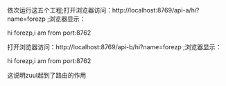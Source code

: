 依次运行这五个工程;打开浏览器访问：http://localhost:8769/api-a/hi?name=forezp ;浏览器显示：

hi forezp,i am from port:8762

打开浏览器访问：http://localhost:8769/api-b/hi?name=forezp ;浏览器显示：

hi forezp,i am from port:8762

这说明zuul起到了路由的作用
